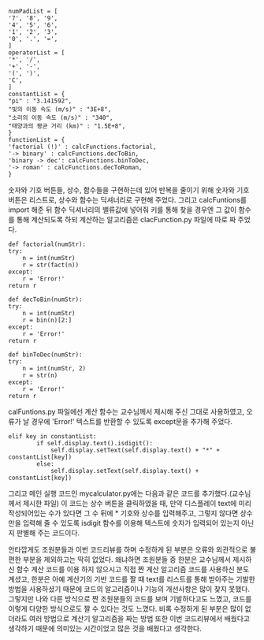     numPadList = [
    '7', '8', '9',
    '4', '5', '6',
    '1', '2', '3',
    '0', '.', '=',
    ]
    operatorList = [
    '*', '/',
    '+', '-',
    '(', ')',
    'C',
    ]
    constantList = {
    "pi" : "3.141592",
    "빛의 이동 속도 (m/s)" : "3E+8",
    "소리의 이동 속도 (m/s)" : "340",
    "태양과의 평균 거리 (km)" : "1.5E+8",
    }
    functionList = {
    'factorial (!)' : calcFunctions.factorial,
    '-> binary' : calcFunctions.decToBin,
    'binary -> dec': calcFunctions.binToDec,
    '-> roman' : calcFunctions.decToRoman,
    }
  
  숫자와 기호 버튼들, 상수, 함수들을 구현하는데 있어 반복을 줄이기 위해 숫자와 기호 버튼은 리스트로, 상수와 함수는 딕셔너리로 구현해 주었다.
  그리고 calcFuntions를 import 해준 뒤 함수 딕셔너리의 밸류값에 넣어줘 키를 통해 찾을 경우엔 그 값이 함수를 통해 계산되도록 하되 계산하는 알고리즘은
  clacFunction.py 파일에 따로 짜 주었다.
  
    def factorial(numStr):
    try:
        n = int(numStr)
        r = str(fact(n))
    except:
        r = 'Error!'
    return r

    def decToBin(numStr):
    try:
        n = int(numStr)
        r = bin(n)[2:]
    except:
        r = 'Error!'
    return r 

    def binToDec(numStr):
    try:
        n = int(numStr, 2)
        r = str(n)
    except:
        r = 'Error!'
    return r
    
  calFuntions.py 파일에선 계산 함수는 교수님께서 제시해 주신 그대로 사용하였고, 오류가 날 경우에 'Error!' 텍스트를 반환할 수 있도록
  except문을 추가해 주었다.
  
    elif key in constantList:
            if self.display.text().isdigit():
                self.display.setText(self.display.text() + "*" + constantList[key])
            else:
                self.display.setText(self.display.text() + constantList[key])
          
  그리고 메인 실행 코드인 mycalculator.py에는 다음과 같은 코드를 추가했다.(교수님께서 제시한 파일) 이 코드는 상수 버튼을 클릭하였을 때, 만약 디스플레이 text에
  미리 작성되어있는 수가 있다면 그 수 뒤에 * 기호와 상수를 입력해주고, 그렇지 않다면 상수만을 입력해 줄 수 있도록 isdigit 함수를 이용해
  텍스트에 숫자가 입력되어 있는지 아닌지 판별해 주는 코드이다.

안타깝게도 조원분들과 이번 코드리뷰를 하며 수정하게 된 부분은 오류와 외관적으로 불편한 부분을 제외하고는 딱히 없었다. 왜냐하면 조원분들 중 한분은 교수님께서 제시하신 함수 계산 코드를 이용 하지 않으시고 직접 짠 계산 알고리즘 코드를 사용하신 분도 계셨고, 한분은 아예 계산기의 기반 코드를 짤 때 text를 리스트를 통해 받아주는 기발한 방법을 사용하셨기 때문에 코드의 알고리즘이나 기능의 개선사항은 많이 찾지 못했다. 그렇지만 나와 다른 방식으로 짠 조원분들의 코드를 보며 기발하다고도 느꼈고, 코드를 이렇게 다양한 방식으로도 짤 수 있다는 것도 느꼈다. 비록 수정하게 된 부분은 많이 없더라도 여러 방법으로 계산기 알고리즘을 짜는 방법 또한 이번 코드리뷰에서 배웠다고 생각하기 때문에 의미있는 시간이었고 많은 것을 배웠다고 생각한다.
